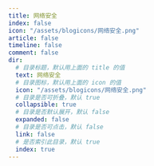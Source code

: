 ```yaml
---
title: 网络安全
index: false
icon: "/assets/blogicons/网络安全.png"
article: false
timeline: false
comment: false
dir:
  # 目录标题，默认用上面的 title 的值
  text: 网络安全
  # 目录图标，默认用上面的 icon 的值
  icon: "/assets/blogicons/网络安全.png"
  # 目录是否可折叠，默认 true
  collapsible: true
  # 目录是否默认展开，默认 false
  expanded: false
  # 目录是否可点击，默认 false
  link: false
  # 是否索引此目录，默认 true
  index: true
---
```


<div class="catalog-display-container">
  <Catalog hideHeading />
</div>
